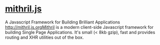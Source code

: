 # [mithril.js](https://github.com/MithrilJS/mithril.js)

A Javascript Framework for Building Brilliant Applications <http://mithril.js.orgMithril> is a modern client-side Javascript framework for building Single Page Applications. It's small (< 8kb gzip), fast and provides routing and XHR utilities out of the box.
